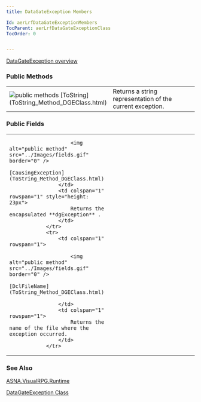 ```yaml
---
title: DataGateException Members

Id: aerLrfDataGateExceptionMembers
TocParent: aerLrfDataGateExceptionClass
TocOrder: 0


---
```


[DataGateException overview](aerLrfDataGateExceptionClass.html) 

### Public Methods
<table class="dtTABLE" id="Table3" cellspacing="0">
                <colgroup span="1" valign="top">
                    <col span="1" width="20%" />
                    <col span="1" width="79.99%" />
                </colgroup>
                <tr>
                    <td colspan="1" rowspan="1">
                        <img alt="public methods" src="../Images/methods.bmp" border="0" /> [ToString](ToString_Method_DGEClass.html)
                    </td>
                    <td colspan="1" rowspan="1">
                        Returns a string representation of the current exception.
                    </td>
                </tr>
</table>

### Public Fields
<table class="dtTABLE" id="Table2" cellspacing="0">
                <colgroup span="1" valign="top">
                    <col span="1" width="20%" />
                    <col span="1" width="79.99%" />
                </colgroup>
                <tr>
                    <td colspan="1" rowspan="1" style="height: 23px">

                        <img alt="public method" src="../Images/fields.gif" border="0" />
                        [CausingException](ToString_Method_DGEClass.html)
                    </td>
                    <td colspan="1" rowspan="1" style="height: 23px">
                        Returns the encapsulated **dgException** .
                    </td>
                </tr>
                <tr>
                    <td colspan="1" rowspan="1">

                        <img alt="public method" src="../Images/fields.gif" border="0" />
                        [DclFileName](ToString_Method_DGEClass.html)

                    </td>
                    <td colspan="1" rowspan="1">
                        Returns the name of the file where the exception occurred.
                    </td>
                </tr>
</table>

### See Also
[ASNA.VisualRPG.Runtime](aerLrfRuntimeNamespace.html)

[DataGateException Class](aerLrfDataGateExceptionClass.html) 
